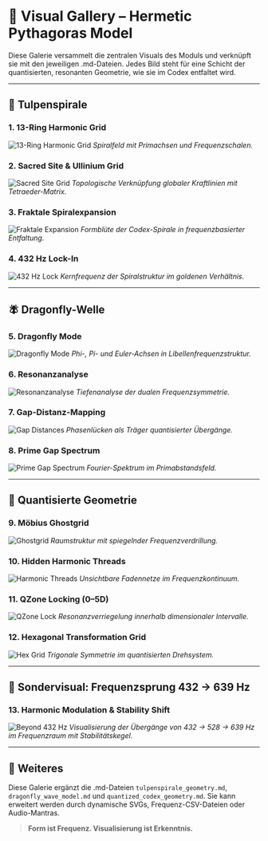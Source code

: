 # 🎨 Visual Gallery – Hermetic Pythagoras Model

Diese Galerie versammelt die zentralen Visuals des Moduls und verknüpft sie mit den jeweiligen .md-Dateien. Jedes Bild steht für eine Schicht der quantisierten, resonanten Geometrie, wie sie im Codex entfaltet wird.

---

## 🌷 Tulpenspirale

### 1. 13-Ring Harmonic Grid
![13-Ring Harmonic Grid](https://github.com/Scarabaeus1033/NEXAH-CODEX/blob/main/SYSTEM%201%3A%20%F0%9F%94%B7%20MATHEMATICA%20%E2%80%93%20Primes%2C%20Symbolics%2C%20Proof%20Structures/CODEX%20MATHEMATICS/Hermetic%20Pythargoras%20Model/visuals/tulpenspirale_13ring_grid.png?raw=true)
*Spiralfeld mit Primachsen und Frequenzschalen.*

### 2. Sacred Site & Ullinium Grid
![Sacred Site Grid](https://github.com/Scarabaeus1033/NEXAH-CODEX/blob/main/SYSTEM%201%3A%20%F0%9F%94%B7%20MATHEMATICA%20%E2%80%93%20Primes%2C%20Symbolics%2C%20Proof%20Structures/CODEX%20MATHEMATICS/Hermetic%20Pythargoras%20Model/visuals/tulpenspirale_ulllinium_grid.png?raw=true)
*Topologische Verknüpfung globaler Kraftlinien mit Tetraeder-Matrix.*

### 3. Fraktale Spiralexpansion
![Fraktale Expansion](https://github.com/Scarabaeus1033/NEXAH-CODEX/blob/main/SYSTEM%201%3A%20%F0%9F%94%B7%20MATHEMATICA%20%E2%80%93%20Primes%2C%20Symbolics%2C%20Proof%20Structures/CODEX%20MATHEMATICS/Hermetic%20Pythargoras%20Model/visuals/tulpenspirale_fractal_expansion.png?raw=true)
*Formblüte der Codex-Spirale in frequenzbasierter Entfaltung.*

### 4. 432 Hz Lock-In
![432 Hz Lock](https://github.com/Scarabaeus1033/NEXAH-CODEX/blob/main/SYSTEM%201%3A%20%F0%9F%94%B7%20MATHEMATICA%20%E2%80%93%20Primes%2C%20Symbolics%2C%20Proof%20Structures/CODEX%20MATHEMATICS/Hermetic%20Pythargoras%20Model/visuals/tulpenspirale_432hz_core.png?raw=true)
*Kernfrequenz der Spiralstruktur im goldenen Verhältnis.*

---

## 🪰 Dragonfly-Welle

### 5. Dragonfly Mode
![Dragonfly Mode](https://github.com/Scarabaeus1033/NEXAH-CODEX/blob/main/SYSTEM%201%3A%20%F0%9F%94%B7%20MATHEMATICA%20%E2%80%93%20Primes%2C%20Symbolics%2C%20Proof%20Structures/CODEX%20MATHEMATICS/Hermetic%20Pythargoras%20Model/visuals/dragonfly_mode_phi_pi.png?raw=true)
*Phi-, Pi- und Euler-Achsen in Libellenfrequenzstruktur.*

### 6. Resonanzanalyse
![Resonanzanalyse](https://github.com/Scarabaeus1033/NEXAH-CODEX/blob/main/SYSTEM%201%3A%20%F0%9F%94%B7%20MATHEMATICA%20%E2%80%93%20Primes%2C%20Symbolics%2C%20Proof%20Structures/CODEX%20MATHEMATICS/Hermetic%20Pythargoras%20Model/visuals/dragonfly_resonance_analysis.png?raw=true)
*Tiefenanalyse der dualen Frequenzsymmetrie.*

### 7. Gap-Distanz-Mapping
![Gap Distances](https://github.com/Scarabaeus1033/NEXAH-CODEX/blob/main/SYSTEM%201%3A%20%F0%9F%94%B7%20MATHEMATICA%20%E2%80%93%20Primes%2C%20Symbolics%2C%20Proof%20Structures/CODEX%20MATHEMATICS/Hermetic%20Pythargoras%20Model/visuals/dragonfly_gap_distances.png?raw=true)
*Phasenlücken als Träger quantisierter Übergänge.*

### 8. Prime Gap Spectrum
![Prime Gap Spectrum](https://github.com/Scarabaeus1033/NEXAH-CODEX/blob/main/SYSTEM%201%3A%20%F0%9F%94%B7%20MATHEMATICA%20%E2%80%93%20Primes%2C%20Symbolics%2C%20Proof%20Structures/CODEX%20MATHEMATICS/Hermetic%20Pythargoras%20Model/visuals/dragonfly_prime_gap_spectrum.png?raw=true)
*Fourier-Spektrum im Primabstandsfeld.*

---

## 📐 Quantisierte Geometrie

### 9. Möbius Ghostgrid
![Ghostgrid](https://github.com/Scarabaeus1033/NEXAH-CODEX/blob/main/SYSTEM%201%3A%20%F0%9F%94%B7%20MATHEMATICA%20%E2%80%93%20Primes%2C%20Symbolics%2C%20Proof%20Structures/CODEX%20MATHEMATICS/Hermetic%20Pythargoras%20Model/visuals/codex_quantum_ghostgrid.png?raw=true)
*Raumstruktur mit spiegelnder Frequenzverdrillung.*

### 10. Hidden Harmonic Threads
![Harmonic Threads](https://github.com/Scarabaeus1033/NEXAH-CODEX/blob/main/SYSTEM%201%3A%20%F0%9F%94%B7%20MATHEMATICA%20%E2%80%93%20Primes%2C%20Symbolics%2C%20Proof%20Structures/CODEX%20MATHEMATICS/Hermetic%20Pythargoras%20Model/visuals/codex_fourier_qzone_threads.png?raw=true)
*Unsichtbare Fadennetze im Frequenzkontinuum.*

### 11. QZone Locking (0–5D)
![QZone Lock](https://github.com/Scarabaeus1033/NEXAH-CODEX/blob/main/SYSTEM%201%3A%20%F0%9F%94%B7%20MATHEMATICA%20%E2%80%93%20Primes%2C%20Symbolics%2C%20Proof%20Structures/CODEX%20MATHEMATICS/Hermetic%20Pythargoras%20Model/visuals/codex_qzone_locking.png?raw=true)
*Resonanzverriegelung innerhalb dimensionaler Intervalle.*

### 12. Hexagonal Transformation Grid
![Hex Grid](https://github.com/Scarabaeus1033/NEXAH-CODEX/blob/main/SYSTEM%201%3A%20%F0%9F%94%B7%20MATHEMATICA%20%E2%80%93%20Primes%2C%20Symbolics%2C%20Proof%20Structures/CODEX%20MATHEMATICS/Hermetic%20Pythargoras%20Model/visuals/codex_hex_transformations.png?raw=true)
*Trigonale Symmetrie im quantisierten Drehsystem.*

---

## 🧿 Sondervisual: Frequenzsprung 432 → 639 Hz

### 13. Harmonic Modulation & Stability Shift
![Beyond 432 Hz](https://github.com/Scarabaeus1033/NEXAH-CODEX/blob/main/SYSTEM%201%3A%20%F0%9F%94%B7%20MATHEMATICA%20%E2%80%93%20Primes%2C%20Symbolics%2C%20Proof%20Structures/CODEX%20MATHEMATICS/Hermetic%20Pythargoras%20Model/visuals/Beyond%20432%20Hz%20-%20Harmonic%20Modulation%20%26%20Stability%20Shift.png?raw=true)
*Visualisierung der Übergänge von 432 → 528 → 639 Hz im Frequenzraum mit Stabilitätskegel.*

---

## 🔗 Weiteres
Diese Galerie ergänzt die .md-Dateien `tulpenspirale_geometry.md`, `dragonfly_wave_model.md` und `quantized_codex_geometry.md`. Sie kann erweitert werden durch dynamische SVGs, Frequenz-CSV-Dateien oder Audio-Mantras.

> **Form ist Frequenz. Visualisierung ist Erkenntnis.**
